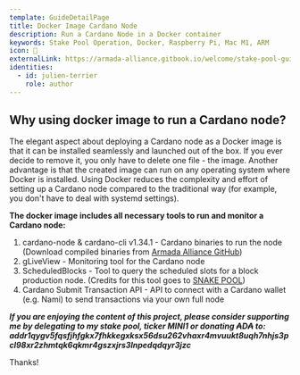 ```yaml
---
template: GuideDetailPage
title: Docker Image Cardano Node
description: Run a Cardano Node in a Docker container
keywords: Stake Pool Operation, Docker, Raspberry Pi, Mac M1, ARM
icon: 🐳
externalLink: https://armada-alliance.gitbook.io/welcome/stake-pool-guides/docker-pool-guide
identities:
  - id: julien-terrier
    role: author
---
```


## Why using docker image to run a Cardano node?

The elegant aspect about deploying a Cardano node as a Docker image is that it can be installed seamlessly and launched out of the box. 
If you ever decide to remove it, you only have to delete one file - the image. Another advantage is that the created image can run on any 
operating system where Docker is installed. Using Docker reduces the complexity and effort of setting up a Cardano node compared to the 
traditional way (for example, you don't have to deal with systemd settings).

**The docker image includes all necessary tools to run and monitor a Cardano node:**
1. cardano-node & cardano-cli v1.34.1 - Cardano binaries to run the node (Download compiled binaries from [Armada Alliance GitHub](https://github.com/armada-alliance/cardano-node-binaries)) 
2. gLiveView - Monitoring tool for the Cardano node
3. ScheduledBlocks - Tool to query the scheduled slots for a block production node. (Credits for this tool goes to [SNAKE POOL](https://github.com/asnakep/ScheduledBlocks))
4. Cardano Submit Transaction API - API to connect with a Cardano wallet (e.g. Nami) to send transactions via your own full node

**_If you are enjoying the content of this project, please consider supporting me by delegating to my stake pool, ticker MINI1 or donating ₳D₳ to: 
addr1qygv5fqsfjhfgkx7fhkkegxksx56dsu262vhaxr4mvuukt8uqh7nhjs3pcl98xr2zhmtqk6qkmr4gszxjrs3lnpedqdqyr3jzc_**

Thanks!
